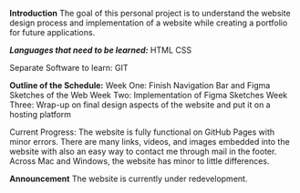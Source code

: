 **Introduction**
The goal of this personal project is to understand the website design process and implementation of a website while creating a portfolio for future applications.
 
 ***Languages that need to be learned:***
 HTML
 CSS

 Separate Software to learn:
 GIT


**Outline of the Schedule:**
 Week One: Finish Navigation Bar and Figma Sketches of the Web
 Week Two: Implementation of Figma Sketches
 Week Three: Wrap-up on final design aspects of the website and put it on a hosting platform
 
 Current Progress:
 The website is fully functional on GitHub Pages with minor errors. There are many links, videos, and images embedded into the website with also an easy way to contact me through mail in the footer. Across Mac and Windows, the website has minor to little differences.
 
 **Announcement**
 The website is currently under redevelopment.
